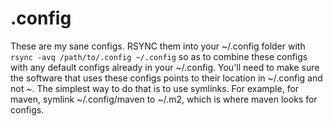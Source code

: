# .config

These are my sane configs. RSYNC them into your ~/.config folder with `rsync -avq /path/to/.config ~/.config` so as to combine these configs with any default configs already in your ~/.config. You'll need to make sure the software that uses these configs points to their location in ~/.config and not ~. The simplest way to do that is to use symlinks. For example, for maven, symlink ~/.config/maven to ~/.m2, which is where maven looks for configs.
